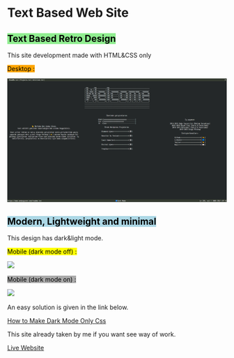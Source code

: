 # Text Based Web Site 

## <mark style="background-color: lightgreen">Text Based Retro Design</mark><br>

This site development made with HTML&CSS only

<mark style="background-color: Orange">Desktop :</mark>

<img src="images/preview.jpg" width="1000" >

## <mark style="background-color: lightblue">Modern, Lightweight and minimal</mark>

This design has dark&light mode.

<mark>Mobile (dark mode off) :</mark>

<img src="images/light.png" >

<mark style="background-color: darkgrey">Mobile (dark mode on) :</mark>

<img src="images/dark1.png" >

An easy solution is given in the link below.

[How to Make Dark Mode Only Css](https://www.andacguven.com/)

This site already taken by me if you want see way of work.

[Live Website](https://www.andacguven.com/)